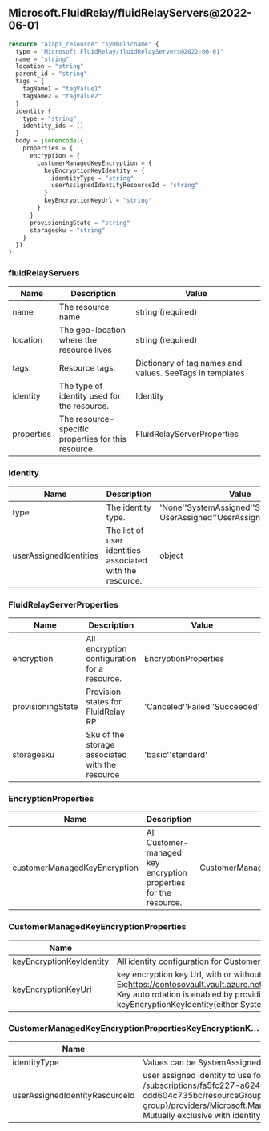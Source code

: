 ## Microsoft.FluidRelay/fluidRelayServers@2022-06-01

```terraform
resource "azapi_resource" "symbolicname" {
  type = "Microsoft.FluidRelay/fluidRelayServers@2022-06-01"
  name = "string"
  location = "string"
  parent_id = "string"
  tags = {
    tagName1 = "tagValue1"
    tagName2 = "tagValue2"
  }
  identity {
    type = "string"
    identity_ids = []
  }
  body = jsonencode({
    properties = {
      encryption = {
        customerManagedKeyEncryption = {
          keyEncryptionKeyIdentity = {
            identityType = "string"
            userAssignedIdentityResourceId = "string"
          }
          keyEncryptionKeyUrl = "string"
        }
      }
      provisioningState = "string"
      storagesku = "string"
    }
  })
}

```

### fluidRelayServers

| Name | Description | Value |
|-|-|-|
| name | The resource name | string (required) |
| location | The geo-location where the resource lives | string (required) |
| tags | Resource tags. | Dictionary of tag names and values. SeeTags in templates |
| identity | The type of identity used for the resource. | Identity |
| properties | The resource-specific properties for this resource. | FluidRelayServerProperties |


### Identity

| Name | Description | Value |
|-|-|-|
| type | The identity type. | 'None''SystemAssigned''SystemAssigned, UserAssigned''UserAssigned' |
| userAssignedIdentities | The list of user identities associated with the resource. | object |


### FluidRelayServerProperties

| Name | Description | Value |
|-|-|-|
| encryption | All encryption configuration for a resource. | EncryptionProperties |
| provisioningState | Provision states for FluidRelay RP | 'Canceled''Failed''Succeeded' |
| storagesku | Sku of the storage associated with the resource | 'basic''standard' |


### EncryptionProperties

| Name | Description | Value |
|-|-|-|
| customerManagedKeyEncryption | All Customer-managed key encryption properties for the resource. | CustomerManagedKeyEncryptionProperties |


### CustomerManagedKeyEncryptionProperties

| Name | Description | Value |
|-|-|-|
| keyEncryptionKeyIdentity | All identity configuration for Customer-managed key settings defining which identity should be used to auth to Key Vault. | CustomerManagedKeyEncryptionPropertiesKeyEncryptionK... |
| keyEncryptionKeyUrl | key encryption key Url, with or without a version. Ex:https://contosovault.vault.azure.net/keys/contosokek/562a4bb76b524a1493a6afe8e536ee78orhttps://contosovault.vault.azure.net/keys/contosokek. Key auto rotation is enabled by providing a key uri without version. Otherwise, customer is responsible for rotating the key. The keyEncryptionKeyIdentity(either SystemAssigned or UserAssigned) should have permission to access this key url. | string |


### CustomerManagedKeyEncryptionPropertiesKeyEncryptionK...

| Name | Description | Value |
|-|-|-|
| identityType | Values can be SystemAssigned or UserAssigned | 'SystemAssigned''UserAssigned' |
| userAssignedIdentityResourceId | user assigned identity to use for accessing key encryption key Url. Ex: /subscriptions/fa5fc227-a624-475e-b696-cdd604c735bc/resourceGroups/{resource group}/providers/Microsoft.ManagedIdentity/userAssignedIdentities/myId. Mutually exclusive with identityType systemAssignedIdentity. | string |
